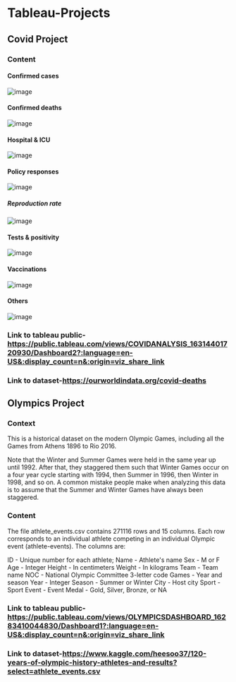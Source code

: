 # Tableau-Projects

## Covid Project 
### Content
#### Confirmed cases
![image](https://user-images.githubusercontent.com/81099459/133228784-ee1fadff-9095-43aa-9a4d-dc7229695954.png)
#### Confirmed deaths
![image](https://user-images.githubusercontent.com/81099459/133228890-e321cde3-6948-405a-91d4-8da56b96813a.png)
#### Hospital & ICU
![image](https://user-images.githubusercontent.com/81099459/133229017-6c9352e7-a664-4452-b364-62ed8e3bbbf5.png)
#### Policy responses
![image](https://user-images.githubusercontent.com/81099459/133229184-6ea1cb5a-1a48-4dae-a117-fbc9217b99f6.png)
##### Reproduction rate
![image](https://user-images.githubusercontent.com/81099459/133229300-a9b84547-1aff-4c6c-a381-09ae8fbc46bc.png)
#### Tests & positivity
![image](https://user-images.githubusercontent.com/81099459/133229411-18a23309-9cb3-4d29-bad7-07515ebe5846.png)
#### Vaccinations
![image](https://user-images.githubusercontent.com/81099459/133229615-21ae2cc5-f21d-4268-a6d6-c44e26ea9708.png)
#### Others
![image](https://user-images.githubusercontent.com/81099459/133229750-82144c97-e14c-4779-a3a5-63917904694a.png)

### Link to tableau public-https://public.tableau.com/views/COVIDANALYSIS_16314401720930/Dashboard2?:language=en-US&:display_count=n&:origin=viz_share_link
### Link to dataset-https://ourworldindata.org/covid-deaths


## Olympics Project 
### Context
This is a historical dataset on the modern Olympic Games, including all the Games from Athens 1896 to Rio 2016.

Note that the Winter and Summer Games were held in the same year up until 1992. After that, they staggered them such that Winter Games occur on a four year cycle starting with 1994, then Summer in 1996, then Winter in 1998, and so on. A common mistake people make when analyzing this data is to assume that the Summer and Winter Games have always been staggered.

### Content
The file athlete_events.csv contains 271116 rows and 15 columns. Each row corresponds to an individual athlete competing in an individual Olympic event (athlete-events). The columns are:

ID - Unique number for each athlete;
Name - Athlete's name
Sex - M or F
Age - Integer
Height - In centimeters
Weight - In kilograms
Team - Team name
NOC - National Olympic Committee 3-letter code
Games - Year and season
Year - Integer
Season - Summer or Winter
City - Host city
Sport - Sport
Event - Event
Medal - Gold, Silver, Bronze, or NA

### Link to tableau public-https://public.tableau.com/views/OLYMPICSDASHBOARD_16283410044830/Dashboard1?:language=en-US&:display_count=n&:origin=viz_share_link
### Link to dataset-https://www.kaggle.com/heesoo37/120-years-of-olympic-history-athletes-and-results?select=athlete_events.csv
